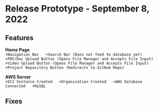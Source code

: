 # Release Prototype - September 8, 2022

## Features

**Home Page**  
`
+Navigation Bar  
+Search Bar (Does not feed to database yet)  
+PDF/Doc Upload Button (Opens File Manager and Accepts File Input)  
+Video Upload Button (Opens File Manager and Accepts File Input)  
+Project Repository Button (Redirects to GitHub Repo)  
`

**AWS Server**  
`
+EC2 Instance Created  
+Organization Created  
+AWS Database Connected  
+MySQL
`
## Fixes

